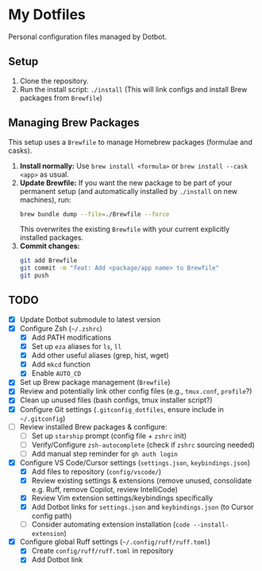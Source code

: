 # My Dotfiles

Personal configuration files managed by Dotbot.

## Setup

1. Clone the repository.
2. Run the install script: `./install` (This will link configs and install Brew packages from `Brewfile`)

## Managing Brew Packages

This setup uses a `Brewfile` to manage Homebrew packages (formulae and casks).

1.  **Install normally:** Use `brew install <formula>` or `brew install --cask <app>` as usual.
2.  **Update Brewfile:** If you want the new package to be part of your permanent setup (and automatically installed by `./install` on new machines), run:
    ```bash
    brew bundle dump --file=./Brewfile --force
    ```
    This overwrites the existing `Brewfile` with your current explicitly installed packages.
3.  **Commit changes:**
    ```bash
    git add Brewfile
    git commit -m "feat: Add <package/app name> to Brewfile"
    git push
    ```

## TODO

- [x] Update Dotbot submodule to latest version
- [x] Configure Zsh (`~/.zshrc`)
    - [x] Add PATH modifications
    - [x] Set up `eza` aliases for `ls`, `ll`
    - [x] Add other useful aliases (grep, hist, wget)
    - [x] Add `mkcd` function
    - [x] Enable `AUTO_CD`
- [x] Set up Brew package management (`Brewfile`)
- [x] Review and potentially link other config files (e.g., `tmux.conf`, `profile`?)
- [x] Clean up unused files (bash configs, tmux installer script?)
- [x] Configure Git settings (`.gitconfig_dotfiles`, ensure include in `~/.gitconfig`)
- [ ] Review installed Brew packages & configure:
    - [ ] Set up `starship` prompt (config file + `zshrc` init)
    - [ ] Verify/Configure `zsh-autocomplete` (check if `zshrc` sourcing needed)
    - [ ] Add manual step reminder for `gh auth login`
- [x] Configure VS Code/Cursor settings (`settings.json`, `keybindings.json`)
    - [x] Add files to repository (`config/vscode/`)
    - [x] Review existing settings & extensions (remove unused, consolidate e.g. Ruff, remove Copilot, review IntelliCode)
    - [x] Review Vim extension settings/keybindings specifically
    - [x] Add Dotbot links for `settings.json` and `keybindings.json` (to Cursor config path)
    - [ ] Consider automating extension installation (`code --install-extension`)
- [x] Configure global Ruff settings (`~/.config/ruff/ruff.toml`)
    - [x] Create `config/ruff/ruff.toml` in repository
    - [x] Add Dotbot link
